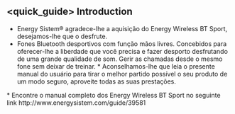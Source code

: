 ## <quick_guide> Introduction

* Energy Sistem® agradece-lhe a aquisição do Energy Wireless BT Sport, desejamos-lhe que o desfrute.
* Fones Bluetooth desportivos com função mãos livres. Concebidos para oferecer-lhe a liberdade que você precisa e fazer desporto desfrutando de uma grande qualidade de som. Gerir as chamadas desde o mesmo fone sem deixar de treinar.	* Aconselhamos-lhe que leia o presente manual do usuário para tirar o melhor partido possível o seu produto de um modo seguro, aproveite todas as suas prestações.
<unique>
* Encontre o manual completo dos Energy Wireless BT Sport no seguinte link http://www.energysistem.com/guide/39581 </unique> </quick_guide>
